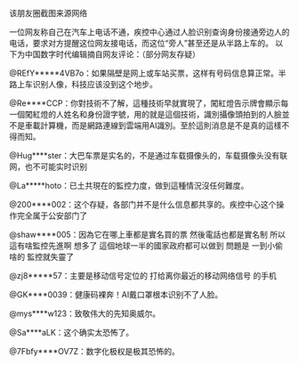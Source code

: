 该朋友圈截图来源网络

一位网友称自己在汽车上电话不通，疾控中心通过人脸识别查询身份接通旁边人的电话，要求对方提醒这位网友接电话，而这位“旁人”甚至还是从半路上车的。 以下为中国数字时代编辑摘自网友评论：（部分网友存疑）

@REfY*****4VB7o：如果隔壁是网上或车站买票，这样有号码信息算正常。半路上车识别人像，科技应该没到这个地步。

@Re****CCP：你對技術不了解，這種技術早就實現了，闖紅燈告示牌會顯示每一個闖紅燈的人姓名和身份證字號，用的就是這個技術，識別攝像頭拍到的人臉並不是車載計算機，而是網路連線到雲端用AI識別。至於這則消息是不是真的這樣不得而知。

@Hug****ster：大巴车票是实名的，不是通过车载摄像头的，车载摄像头没有联网，也不可能实时识别

@La*****hoto：已土共現在的監控力度，做到這種情況沒任何難度。

@200****002：这个存疑，各部门并不是什么信息都共享的。疾控中心这个操作完全属于公安部门了

@shaw****005：因為它在哪上車都是實名買的票 然後電話也都是實名制 所以這有啥監控先進啊 想多了 這個地球一半的國家政府都可以做到 問題是 一到小偷啥的 監控就失靈了

@zj8*****57：主要是移动信号定位的 打给离你最近的移动网络信号 的手机

@GK****0039：健康码裸奔！AI戴口罩根本识别不了人脸。

@mys****w123：致敬伟大的先知奥威尔。

@Sa****aLK：这个确实太恐怖了。

@7Fbfy****OV7Z：数字化极权是极其恐怖的。 
